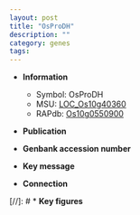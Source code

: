 ```yaml
---
layout: post
title: "OsProDH"
description: ""
category: genes
tags: 
---
```


* **Information**  
    + Symbol: OsProDH  
    + MSU: [LOC_Os10g40360](http://rice.uga.edu/cgi-bin/ORF_infopage.cgi?orf=LOC_Os10g40360)  
    + RAPdb: [Os10g0550900](http://rapdb.dna.affrc.go.jp/viewer/gbrowse_details/irgsp1?name=Os10g0550900)  

* **Publication**  

* **Genbank accession number**  

* **Key message**  

* **Connection**  

[//]: # * **Key figures**  


